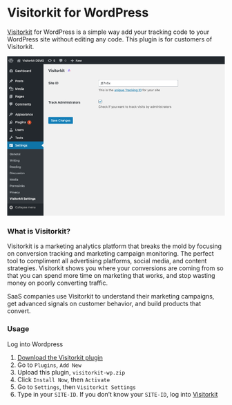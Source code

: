 # Visitorkit for WordPress

[Visitorkit](https://visitorkit.com) for WordPress is a simple way add your tracking code to your WordPress site without editing any code. This plugin is for customers of Visitorkit.

![Screenshot of Visitorkit for Wordpress](screenshot-1.png)

### What is Visitorkit?

Visitorkit is a marketing analytics platform that breaks the mold by focusing on conversion tracking and marketing campaign monitoring. The perfect tool to compliment all advertising platforms, social media, and content strategies. Visitorkit shows you where your conversions are coming from so that you can spend more time on marketing that works, and stop wasting money on poorly converting traffic.

SaaS companies use Visitorkit to understand their marketing campaigns, get advanced signals on customer behavior, and build products that convert.

### Usage

Log into Wordpress

1. [Download the Visitorkit plugin](https://github.com/Khabin/visitorkit-wordpress/releases/download/1.0.0/visitorkit-wp.zip)
2. Go to `Plugins`, `Add New`
3. Upload this plugin, `visitorkit-wp.zip`
4. Click `Install Now`, then `Activate`
5. Go to `Settings`, then `Visitorkit Settings`
6. Type in your `SITE-ID`. If you don’t know your `SITE-ID`, log into [Visitorkit](https://app.visitorkit.com)

